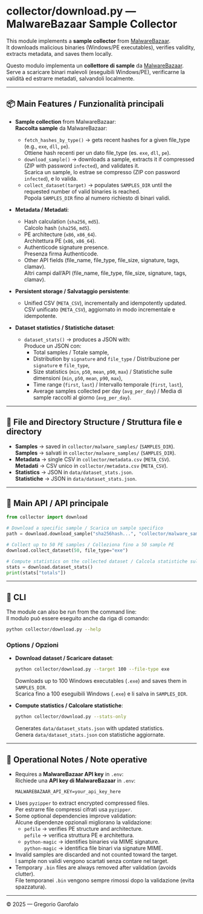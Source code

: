 # collector/download.py — MalwareBazaar Sample Collector

This module implements a **sample collector** from [MalwareBazaar](https://bazaar.abuse.ch/).  
It downloads malicious binaries (Windows/PE executables), verifies validity, extracts metadata, and saves them locally.

Questo modulo implementa un **collettore di sample** da [MalwareBazaar](https://bazaar.abuse.ch/).  
Serve a scaricare binari malevoli (eseguibili Windows/PE), verificarne la validità ed estrarre metadati, salvandoli localmente.

---

## 📦 Main Features / Funzionalità principali

- **Sample collection** from MalwareBazaar:  
  **Raccolta sample** da MalwareBazaar:
  - `fetch_hashes_by_type()` → gets recent hashes for a given file_type (e.g., `exe`, `dll`, `pe`).  
    Ottiene hash recenti per un dato file_type (es. `exe`, `dll`, `pe`).
  - `download_sample()` → downloads a sample, extracts it if compressed (ZIP with password `infected`), and validates it.  
    Scarica un sample, lo estrae se compresso (ZIP con password `infected`), e lo valida.
  - `collect_dataset(target)` → populates `SAMPLES_DIR` until the requested number of valid binaries is reached.  
    Popola `SAMPLES_DIR` fino al numero richiesto di binari validi.

- **Metadata / Metadati**:
  - Hash calculation (`sha256`, `md5`).  
    Calcolo hash (`sha256`, `md5`).
  - PE architecture (`x86`, `x86_64`).  
    Architettura PE (`x86`, `x86_64`).
  - Authenticode signature presence.  
    Presenza firma Authenticode.
  - Other API fields (file_name, file_type, file_size, signature, tags, clamav).  
    Altri campi dall’API (file_name, file_type, file_size, signature, tags, clamav).

- **Persistent storage / Salvataggio persistente**:
  - Unified CSV (`META_CSV`), incrementally and idempotently updated.  
    CSV unificato (`META_CSV`), aggiornato in modo incrementale e idempotente.

- **Dataset statistics / Statistiche dataset**:
  - `dataset_stats()` → produces a JSON with:  
    Produce un JSON con:
    - Total samples / Totale sample,
    - Distribution by `signature` and `file_type` / Distribuzione per `signature` e `file_type`,
    - Size statistics (`min`, `p50`, `mean`, `p90`, `max`) / Statistiche sulle dimensioni (`min`, `p50`, `mean`, `p90`, `max`),
    - Time range (`first`, `last`) / Intervallo temporale (`first`, `last`),
    - Average samples collected per day (`avg_per_day`) / Media di sample raccolti al giorno (`avg_per_day`).

---

## 📂 File and Directory Structure / Struttura file e directory

- **Samples** → saved in `collector/malware_samples/` (`SAMPLES_DIR`).  
  **Samples** → salvati in `collector/malware_samples/` (`SAMPLES_DIR`).
- **Metadata** → single CSV in `collector/metadata.csv` (`META_CSV`).  
  **Metadati** → CSV unico in `collector/metadata.csv` (`META_CSV`).
- **Statistics** → JSON in `data/dataset_stats.json`.  
  **Statistiche** → JSON in `data/dataset_stats.json`.

---

## 🔧 Main API / API principale

```python
from collector import download

# Download a specific sample / Scarica un sample specifico
path = download.download_sample("sha256hash...", "collector/malware_samples")

# Collect up to 50 PE samples / Colleziona fino a 50 sample PE
download.collect_dataset(50, file_type="exe")

# Compute statistics on the collected dataset / Calcola statistiche sul dataset raccolto
stats = download.dataset_stats()
print(stats["totals"])
```

---

## 🚀 CLI

The module can also be run from the command line:  
Il modulo può essere eseguito anche da riga di comando:

```bash
python collector/download.py --help
```

### Options / Opzioni

- **Download dataset / Scaricare dataset**:
  ```bash
  python collector/download.py --target 100 --file-type exe
  ```
  Downloads up to 100 Windows executables (`.exe`) and saves them in `SAMPLES_DIR`.  
  Scarica fino a 100 eseguibili Windows (`.exe`) e li salva in `SAMPLES_DIR`.

- **Compute statistics / Calcolare statistiche**:
  ```bash
  python collector/download.py --stats-only
  ```
  Generates `data/dataset_stats.json` with updated statistics.  
  Genera `data/dataset_stats.json` con statistiche aggiornate.

---

## 📝 Operational Notes / Note operative

- Requires a **MalwareBazaar API key** in `.env`:  
  Richiede una **API key di MalwareBazaar** in `.env`:
  ```
  MALWAREBAZAAR_API_KEY=your_api_key_here
  ```
- Uses `pyzipper` to extract encrypted compressed files.  
  Per estrarre file compressi cifrati usa `pyzipper`.
- Some optional dependencies improve validation:  
  Alcune dipendenze opzionali migliorano la validazione:
  - `pefile` → verifies PE structure and architecture.  
    `pefile` → verifica struttura PE e architettura.
  - `python-magic` → identifies binaries via MIME signature.  
    `python-magic` → identifica file binari via signature MIME.
- Invalid samples are discarded and not counted toward the target.  
  I sample non validi vengono scartati senza contare nel target.
- Temporary `.bin` files are always removed after validation (avoids clutter).  
  File temporanei `.bin` vengono sempre rimossi dopo la validazione (evita spazzatura).

---

© 2025 — Gregorio Garofalo
